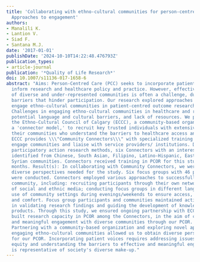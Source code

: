 ```yaml
---
title: 'Collaborating with ethno-cultural communities for person-centred Outcome research:
  Approaches to engagement'
authors:
- Manalili K.
- Lantion V.
- Siad F.
- Santana M.J.
date: '2017-01-01'
publishDate: '2024-10-10T14:22:48.476793Z'
publication_types:
- article-journal
publication: '*Quality of Life Research*'
doi: 10.1007/s11136-017-1658-6
abstract: "Aims: Person-Centred Care (PCC) seeks to incorporate patient voices to
  inform research and healthcare policy and practice. However, effective engagement
  of diverse and under-represented communities is often a challenge, due to various
  barriers that hinder participation. Our research explored approaches to effectively
  engage ethno-cultural communities in patient-centred outcome research (PCOR). Method(s):
  Challenges in engaging ethno-cultural communities in healthcare and research include
  potential language and cultural barriers, and lack of resources. We partnered with
  the Ethno-Cultural Council of Calgary (ECCC), a community-based organization employing
  a 'connector model,' to recruit key trusted individuals with extensive reach within
  their communities who understand the barriers to healthcare access and engagement.
  ECCC provides \\\"Community Connectors\\\" with specialized training to effectively
  engage communities and liaise with service providers/ institutions. Drawing from
  participatory action research methods, six Connectors with an interest in PCOR were
  identified from Chinese, South Asian, Filipino, Latino-Hispanic, East-African, and
  Syrian communities. Connectors received training in PCOR for this study over six
  months. Result(s): In collaborating with Community Connectors, we were able to obtain
  diverse perspectives needed for the study. Six focus groups with 46 participants
  were conducted. Connectors employed various approaches to successfully engage each
  community, including: recruiting participants through their own networks e.g. use
  of social and ethnic media; conducting focus groups in different languages; and
  use of community settings during evenings/weekends to ensure access, availability,
  and comfort. Focus group participants and communities maintained active participation
  in validating research findings and guiding the development of knowledge translation
  products. Through this study, we ensured ongoing partnership with ECCC and together
  built research capacity in PCOR among the Connectors, in the aim of continuing sustained
  and meaningful engagement with diverse communities through our PCOR. Conclusion(s):
  Partnering with a community-based organization and exploring novel approaches to
  engaging ethno-cultural communities allowed us to obtain diverse perspectives needed
  for our PCOR. Incorporating patient voices requires addressing issues related to
  equity and understanding the barriers to effective and meaningful engagement that
  is representative of society's diverse make-up."
---
```


